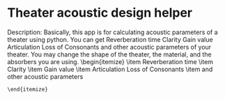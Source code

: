 # Theater acoustic design helper
Description: Basically, this app is for calculating acoustic parameters of a theater using python. You can get 
Reverberation time
Clarity
Gain value
Articulation Loss of Consonants
and other acoustic parameters 
of your theater. You may change the shape of the theater, the material, and the absorbers you are using.
    \begin{itemize}
        \item Reverberation time
        \item Clarity
        \item Gain value
        \item Articulation Loss of Consonants
        \item and other acoustic parameters 
    
    \end{itemize}
